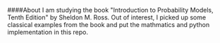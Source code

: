 ####About
I am studying the book "Introduction to Probability Models, Tenth Edition" by Sheldon M. Ross. Out of interest, I picked up some classical
examples from the book and put the mathmatics and python implementation in this repo.


